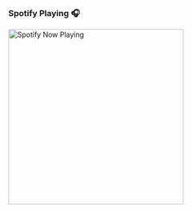 
### Spotify Playing 🎧

[<img src="https://<marnel0.vercel.app>/api/spotify-playing" alt="Spotify Now Playing" width="350" />](https://open.spotify.com/user/<f345a2c375f5477eab29973eb337ca17>)
